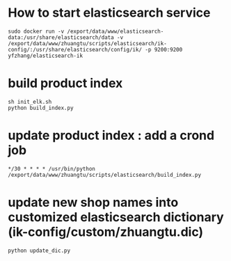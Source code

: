 # How to start elasticsearch service

```
sudo docker run -v /export/data/www/elasticsearch-data:/usr/share/elasticsearch/data -v /export/data/www/zhuangtu/scripts/elasticsearch/ik-config/:/usr/share/elasticsearch/config/ik/ -p 9200:9200 yfzhang/elasticsearch-ik
```

# build product index
```
sh init_elk.sh
python build_index.py
```

# update product index : add a crond job
```
*/30 * * * * /usr/bin/python /export/data/www/zhuangtu/scripts/elasticsearch/build_index.py
```

# update new shop names into customized elasticsearch dictionary (ik-config/custom/zhuangtu.dic)
```
python update_dic.py
```